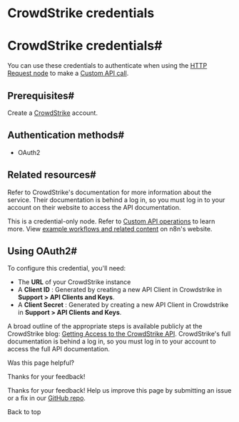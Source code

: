 # CrowdStrike credentials

[ ](https://github.com/n8n-io/n8n-docs/edit/main/docs/integrations/builtin/credentials/crowdstrike.md "Edit this page")

# CrowdStrike credentials#

You can use these credentials to authenticate when using the [HTTP Request node](../../core-nodes/n8n-nodes-base.httprequest/) to make a [Custom API call](../../../custom-operations/).

## Prerequisites#

Create a [CrowdStrike](https://www.crowdstrike.com/en-us/) account.

## Authentication methods#

  * OAuth2



## Related resources#

Refer to CrowdStrike's documentation for more information about the service. Their documentation is behind a log in, so you must log in to your account on their website to access the API documentation.

This is a credential-only node. Refer to [Custom API operations](../../../custom-operations/) to learn more. View [example workflows and related content](https://n8n.io/integrations/crowdstrike/) on n8n's website.

## Using OAuth2#

To configure this credential, you'll need:

  * The **URL** of your CrowdStrike instance
  * A **Client ID** : Generated by creating a new API Client in Crowdstrike in **Support > API Clients and Keys**.
  * A **Client Secret** : Generated by creating a new API Client in Crowdstrike in **Support > API Clients and Keys**.



A broad outline of the appropriate steps is available publicly at the CrowdStrike blog: [Getting Access to the CrowdStrike API](https://www.crowdstrike.com/blog/tech-center/get-access-falcon-apis/). CrowdStrike's full documentation is behind a log in, so you must log in to your account to access the full API documentation.

Was this page helpful? 

Thanks for your feedback! 

Thanks for your feedback! Help us improve this page by submitting an issue or a fix in our [GitHub repo](https://github.com/n8n-io/n8n-docs). 

Back to top 
